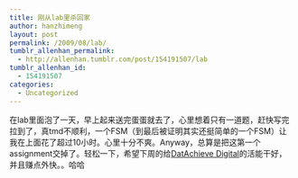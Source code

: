 ```yaml
---
title: 刚从lab里杀回家
author: hanzhimeng
layout: post
permalink: /2009/08/lab/
tumblr_allenhan_permalink:
  - http://allenhan.tumblr.com/post/154191507/lab
tumblr_allenhan_id:
  - 154191507
categories:
  - Uncategorized
---
```

在lab里面泡了一天，早上起来送完蛋蛋就去了，心里想着只有一道题，赶快写完拉到了，真tmd不顺利，一个FSM（到最后被证明其实还挺简单的一个FSM）让我在上面花了超过10小时。心里十分不爽。Anyway，总算是把这第一个assignment交掉了。轻松一下，希望下周的给<a target="_blank" href="http://www.datachieve.com/">DatAchieve Digital</a>的活能干好，并且赚点外快。。哈哈
